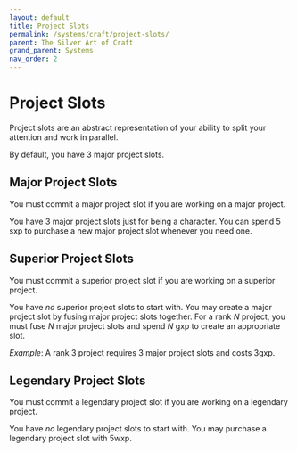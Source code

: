 ```yaml
---
layout: default
title: Project Slots
permalink: /systems/craft/project-slots/
parent: The Silver Art of Craft
grand_parent: Systems
nav_order: 2
---
```


# Project Slots

Project slots are an abstract representation of your ability to split your
attention and work in parallel.

By default, you have 3 major project slots.

## Major Project Slots

You must commit a major project slot if you are working on a major project.

You have 3 major project slots just for being a character. You can spend 5 sxp
to purchase a new major project slot whenever you need one.

## Superior Project Slots

You must commit a superior project slot if you are working on a superior
project.

You have _no_ superior project slots to start with. You may create a major
project slot by fusing major project slots together. For a rank _N_ project, you
must fuse _N_ major project slots and spend _N_ gxp to create an appropriate
slot.

_Example_: A rank 3 project requires 3 major project slots and costs 3gxp.

## Legendary Project Slots

You must commit a legendary project slot if you are working on a legendary
project.

You have _no_ legendary project slots to start with. You may purchase a
legendary project slot with 5wxp.
